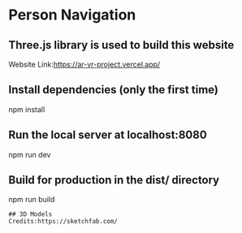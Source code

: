 # Person Navigation
## Three.js library is used to build this website
 Website Link:https://ar-vr-project.vercel.app/

## Install dependencies (only the first time)
npm install

## Run the local server at localhost:8080
npm run dev

## Build for production in the dist/ directory
npm run build
```
## 3D Models 
Credits:https://sketchfab.com/
